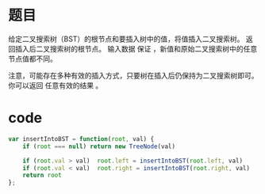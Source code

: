 # 题目
给定二叉搜索树（BST）的根节点和要插入树中的值，将值插入二叉搜索树。 返回插入后二叉搜索树的根节点。 输入数据 保证 ，新值和原始二叉搜索树中的任意节点值都不同。

注意，可能存在多种有效的插入方式，只要树在插入后仍保持为二叉搜索树即可。 你可以返回 任意有效的结果 。

# code
```js
var insertIntoBST = function(root, val) {
    if (root === null) return new TreeNode(val)

    if (root.val > val)  root.left = insertIntoBST(root.left, val)
    if (root.val < val)  root.right = insertIntoBST(root.right, val)
    return root
};
```